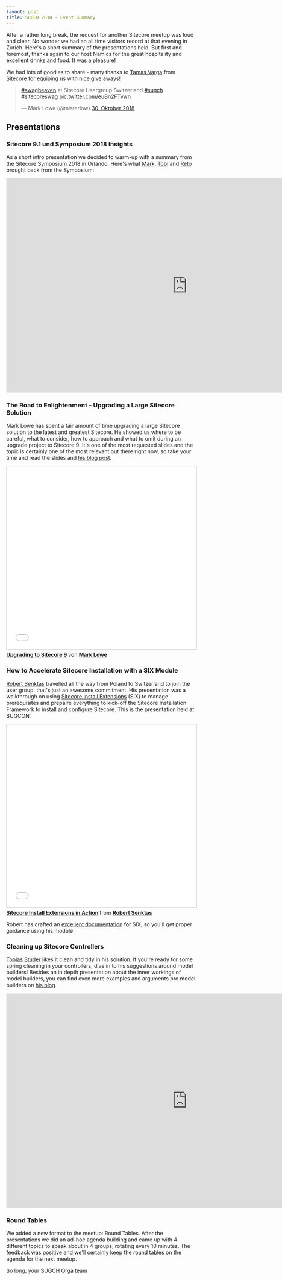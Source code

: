 ```yaml
---
layout: post
title: SUGCH 2018 - Event Summary
---
```


After a rather long break, the request for another Sitecore meetup was loud and clear. No wonder we had an all time visitors record at that evening in Zurich. Here's a short summary of the presentations held. But first and foremost, thanks again to our host Namics for the great hospitality and excellent drinks and food. It was a pleasure!

We had lots of goodies to share - many thanks to [Tamas Varga](https://www.linkedin.com/in/vargat/) from Sitecore for equiping us with nice give aways!

<blockquote class="twitter-tweet" data-lang="de"><p lang="en" dir="ltr"><a href="https://twitter.com/hashtag/swagheaven?src=hash&amp;ref_src=twsrc%5Etfw">#swagheaven</a> at Sitecore Usergroup Switzerland <a href="https://twitter.com/hashtag/sugch?src=hash&amp;ref_src=twsrc%5Etfw">#sugch</a> <a href="https://twitter.com/hashtag/sitecoreswag?src=hash&amp;ref_src=twsrc%5Etfw">#sitecoreswag</a> <a href="https://t.co/euBn2FTvwn">pic.twitter.com/euBn2FTvwn</a></p>&mdash; Mark Lowe (@misterlow) <a href="https://twitter.com/misterlow/status/1057304367735496704?ref_src=twsrc%5Etfw">30. Oktober 2018</a></blockquote>
<script async src="https://platform.twitter.com/widgets.js" charset="utf-8"></script>

## Presentations

### Sitecore 9.1 und Symposium 2018 Insights

As a short intro presentation we decided to warm-up with a summary from the Sitecore Symposium 2018 in Orlando. Here's what [Mark](https://twitter.com/misterlow), [Tobi](https://twitter.com/studert) and [Reto](https://twitter.com/retohugi) brought back from the Symposium:

<iframe src="https://docs.google.com/presentation/d/e/2PACX-1vS4_TgfRABBg8DzM-_81DLwmTN_W8QKRx6UhWiK8nGy-XGaeez0zmWMtlmvm6AflNFOz2eVBzn8xXoR/embed?start=false&loop=false&delayms=3000" frameborder="0" width="960" height="569" allowfullscreen="true" mozallowfullscreen="true" webkitallowfullscreen="true"></iframe>

### The Road to Enlightenment - Upgrading a Large Sitecore Solution

Mark Lowe has spent a fair amount of time upgrading a large Sitecore solution to the latest and greatest Sitecore. He showed us where to be careful, what to consider, how to approach and what to omit during an upgrade project to Sitecore 9. It's one of the most requested slides and the topic is certainly one of the most relevant out there right now, so take your time and read the slides and [his blog post](https://sitecoreblog.marklowe.ch/2018/12/10-issues-you-might-run-into-when-upgrading-to-sitecore-9/).

<iframe src="//www.slideshare.net/slideshow/embed_code/key/b5bFN74Q1r11XC" width="595" height="485" frameborder="0" marginwidth="0" marginheight="0" scrolling="no" style="border:1px solid #CCC; border-width:1px; margin-bottom:5px; max-width: 100%;" allowfullscreen> </iframe> <div style="margin-bottom:5px"> <strong> <a href="//www.slideshare.net/secret/b5bFN74Q1r11XC" title="Upgrading to Sitecore 9" target="_blank">Upgrading to Sitecore 9</a> </strong> von <strong><a href="//www.slideshare.net/MarkLowe11" target="_blank">Mark Lowe</a></strong> </div>

### How to Accelerate Sitecore Installation with a SIX Module

[Robert Senktas](https://twitter.com/RobsonAutomator) travelled all the way from Poland to Switzerland to join the user group, that's just an awesome commitment. His presentation was a walkthrough on using [Sitecore Install Extensions](https://github.com/SoftServeInc/SitecoreInstallExtensions) (SIX) to manage prerequisites and prepaire everything to kick-off the Sitecore Installation Framework to install and configure Sitecore. This is the presentation held at SUGCON:

<iframe src="//www.slideshare.net/slideshow/embed_code/key/jbEzdxUcprtjkf" width="595" height="485" frameborder="0" marginwidth="0" marginheight="0" scrolling="no" style="border:1px solid #CCC; border-width:1px; margin-bottom:5px; max-width: 100%;" allowfullscreen> </iframe> <div style="margin-bottom:5px"> <strong> <a href="//www.slideshare.net/RobertSenktas/sitecore-install-extensions-in-action" title="Sitecore Install Extensions in Action" target="_blank">Sitecore Install Extensions in Action</a> </strong> from <strong><a href="https://www.slideshare.net/RobertSenktas" target="_blank">Robert Senktas</a></strong> </div>

Robert has crafted an [excellent documentation](https://github.com/SoftServeInc/SitecoreInstallExtensions/wiki) for SIX, so you'll get proper guidance using his module.

### Cleaning up Sitecore Controllers

[Tobias Studer](https://twitter.com/studert) likes it clean and tidy in his solution. If you're ready for some spring cleaning in your controllers, dive in to his suggestions around model builders! Besides an in depth presentation about the inner workings of model builders, you can find even more examples and arguments pro model builders on [his blog](https://www.studert.com/).

<iframe src="https://docs.google.com/presentation/d/e/2PACX-1vSv2XjI0CoOqdk1154ORAev95ObT2WRoa7Z0or9e0q4M1Q2O8WqmiZhD6twmTNlHFvLI0UVhxrbNDFp/embed?start=false&loop=false&delayms=3000" frameborder="0" width="960" height="569" allowfullscreen="true" mozallowfullscreen="true" webkitallowfullscreen="true"></iframe>


### Round Tables

We added a new format to the meetup: Round Tables. After the presentations we did an ad-hoc agenda building and came up with 4 different topics to speak about in 4 groups, rotating every 10 minutes. The feedback was positive and we'll certainly keep the round tables on the agenda for the next meetup.

So long,
your SUGCH Orga team
